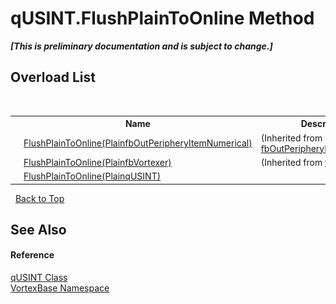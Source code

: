 # qUSINT.FlushPlainToOnline Method 
 _**\[This is preliminary documentation and is subject to change.\]**_


## Overload List
&nbsp;<table><tr><th></th><th>Name</th><th>Description</th></tr><tr><td>![Public method](media/pubmethod.gif "Public method")</td><td><a href="M_VortexBase_fbOutPeripheryItemNumerical_FlushPlainToOnline.md">FlushPlainToOnline(PlainfbOutPeripheryItemNumerical)</a></td><td> (Inherited from <a href="T_VortexBase_fbOutPeripheryItemNumerical.md">fbOutPeripheryItemNumerical</a>.)</td></tr><tr><td>![Public method](media/pubmethod.gif "Public method")</td><td><a href="M_VortexBase_fbVortexer_FlushPlainToOnline.md">FlushPlainToOnline(PlainfbVortexer)</a></td><td> (Inherited from <a href="T_VortexBase_fbVortexer.md">fbVortexer</a>.)</td></tr><tr><td>![Public method](media/pubmethod.gif "Public method")</td><td><a href="M_VortexBase_qUSINT_FlushPlainToOnline.md">FlushPlainToOnline(PlainqUSINT)</a></td><td /></tr></table>&nbsp;
<a href="#qusint.flushplaintoonline-method">Back to Top</a>

## See Also


#### Reference
<a href="T_VortexBase_qUSINT.md">qUSINT Class</a><br /><a href="N_VortexBase.md">VortexBase Namespace</a><br />